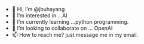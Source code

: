- 👋 Hi, I’m @jbuhayang
- 👀 I’m interested in ...AI
- 🌱 I’m currently learning ...python programming.
- 💞️ I’m looking to collaborate on ... OpenAI
- 📫 How to reach me? just.message me in my email.

<!---
jbuhayang/jbuhayang is a ✨ special ✨ repository because its `README.md` (this file) appears on your GitHub profile.
You can click the Preview link to take a look at your changes.
--->
